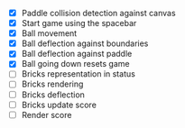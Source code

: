 - [x] Paddle collision detection against canvas
- [x] Start game using the spacebar
- [x] Ball movement
- [x] Ball deflection against boundaries
- [x] Ball deflection against paddle
- [x] Ball going down resets game
- [ ] Bricks representation in status
- [ ] Bricks rendering
- [ ] Bricks deflection
- [ ] Bricks update score
- [ ] Render score
